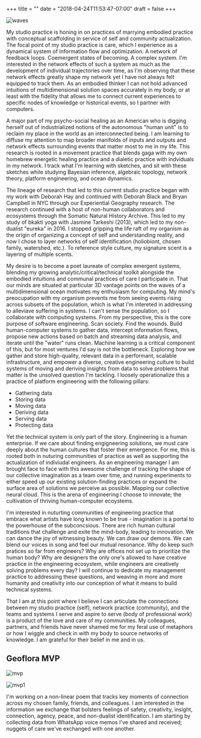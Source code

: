 +++
title = ""
date = "2018-04-24T11:53:47-07:00"
draft = false
+++

![waves](waves.jpg)


My studio practice is honing in on practices of marrying embodied practice 
with conceptual scaffolding in service of self and community actualization.
The focal point of my studio practice is care,
which I experience as a dynamical system of information flow and optimization. 
A network of feedback loops. Coemergent states of becoming. A complex system. 
I'm interested in the network effects of such a system as much
as the development of individual trajectories over time, as I'm observing that 
these network effects greatly shape my network yet I have not always felt equipped to 
track them. As an embodied thinker I can not hold advanced intuitions of multidimensional 
solution spaces accurately in my body, or at least with the fidelity that allows me 
to connect current experiences to specific nodes of knowledge or historical events, 
so I partner with computers. 

A major part of my psycho-social healing as an American who is digging herself 
out of industrialized notions of the autonomous "human unit" is to reclaim my place in the world
as an interconnected being. I am learning to diffuse my 
attention to map broader manifolds of inputs and outputs and network effects
surrounding events that matter most to me in my life. This research is rooted
in a movement practice that blends gaga with my own homebrew 
energetic healing practice and a dialetic practice with indviduals in my network.
I track what I'm learning with sketches, and sit with these sketches while studying 
Bayesian inference, algebraic topology, network theory, platform engineering, and ocean dynamics.

The lineage of research that led to this current studio practice began with
my work with Deborah Hay and continued with Deborah Black and Bryan Campbell 
in NYC through our Experiential Geography research. The research continued
with a host of non-human collaborators and ecosystems through the 
Somatic Natural History Archive. This led to my study of bkakti yoga with 
Jasmine Tarkeshi (2013), which led to my non-dualist "eureka" in 2016. 
I stopped gripping the life raft of my organism as the origin of organizing 
a concept of self and understanding reality, and now I chose to layer networks 
of self identification (holiobiont, chosen family, watershed, etc.). 
To reference style culture, my signature scent is a layering of multiple scents. 

My desire is to become a poet laureate of complex emergent systems, blending
my growing analytic/critical/technical toolkit alongside the embodied intuitions
and communal practices of care I participate in. That our minds are situated at 
particular 3D vantage points on the waves of 
a multidimensional ocean motivates my enthusiasm for computing. 
My mind's preocupation with my organism prevents me from seeing events 
rising across subsets of the population, which is what I'm intereted in 
addressing to alleviave suffering in systems. I can't sense the 
population, so I collaborate with computing systems. From my perspective, this 
is the core purpose of software engineering. Scan society. Find the wounds. 
Build human-computer systems to gather data, 
intercept information flows, propose new actions based on batch and streaming 
data analysis, and iterate until the "water" runs clean. Machine learning is a 
critical component of this, but for most ventures I'd say is not the bottleneck. 
Exploring how we gather and store high-quality, relevant data in a performant, 
scalable infrastructure, and empower a diverse, creative engineering culture 
to build systems of moving and deriving insights from data to solve problems
that matter is the unsolved question I'm tackling. I loosely operationalize 
this a practice of platform engineering with the following pillars:

* Gathering data
* Storing data
* Moving data
* Deriving data
* Serving data
* Protecting data

Yet the technical system is only part of the story. Engineering is a human enterprise.
If we care about finding engigneering solutions, we must care deeply about the human
cultures that foster their emergence. For me, this is rooted both in
nuturing communities of practice as well as supporting the actualization
of indiviudal engineers. As an engineering manager I am brought face to face
with this awesome challenge of tracking the shape of our collective imagination
as a team over time, and running experiments to either speed up our existing 
solution-finding practices or expand the surface area of solutions we perceive
as possible. Mapping our collective neural cloud. This is the arena of engineering
I choose to innovate; the cultivation of thriving human-computer ecoystems. 

I'm interested in nuturting communities of engineering practice that embrace 
what artists have long known to be true - imagination is a portal 
to the powerhouse of the subconcsious. There are rich human cultural traditions 
that challenge and exite the mind-body, leading to innovation. We can dance
the joy of witnessing beauty. We can draw our demons. We can blend our voices
in song and feel our mutual resonance.
Why do keep such pratices so far from engineers? 
Why are offices not set up to prioritize the human body? Why are designers 
the only one's allowed to have creative practice in the engineering ecosystem, 
while engineers are creatively solving problems every day? I will continue to 
dedicate my management practice to addressing these questions, and weaving in 
more and more humanity and creativity into our conception of what it means to build technical systems.

That I am at this point where I believe I can articulate the connections between my 
studio practice (self), network practice (community), and the teams and systems
I serve and aspire to serve (body of professional work) is a product of the 
love and care of my communities. My colleagues, partners, and friends have 
never shamed me for my feral use of metaphors or how I wiggle and check in 
with my body to source networks of knowledge. I am grateful for their belief 
in me and in us.

## Geoflora MVP

![mvp](mvp.jpg)

![mvp1](mvp1.jpg)

I'm working on a non-linear poem that tracks key
moments of connection across my chosen family, friends, and colleagues. I am 
interested in the information we exchange that bolsters feelings of safety,
creativity, insight, connection, agency, peace, and non-dualist identification.
I am starting by collecting data from WhatsApp voice memos I've shared and 
received; nuggets of care we've exchanged with one another. 
